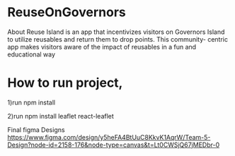 # ReuseOnGovernors
About
Reuse Island is an app that incentivizes visitors on Governors Island to utilize reusables and return them to drop points. This community- centric app makes visitors aware of the impact of reusables in a fun and educational way 

# How to run project, 
1)run npm install

2)run npm install leaflet react-leaflet

Final figma Designs https://www.figma.com/design/y5heFA4BtUuC8KkvK1AqrW/Team-5-Design?node-id=2158-176&node-type=canvas&t=Lt0CWSjQ67jMEDbr-0
